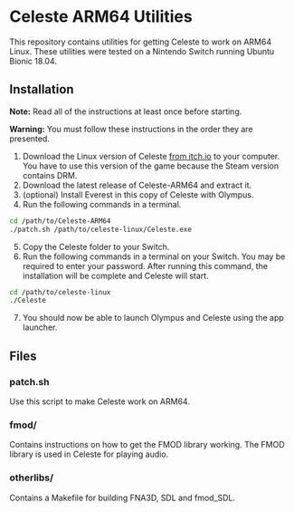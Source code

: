 # Celeste ARM64 Utilities

This repository contains utilities for getting Celeste to work on ARM64 Linux. These utilities were tested on a Nintendo Switch running Ubuntu Bionic 18.04.

## Installation

**Note:** Read all of the instructions at least once before starting.

**Warning:** You must follow these instructions in the order they are presented.

1. Download the Linux version of Celeste [from itch.io](https://mattmakesgames.itch.io/celeste) to your computer. You have to use this version of the game because the Steam version contains DRM.
2. Download the latest release of Celeste-ARM64 and extract it.
3. (optional) Install Everest in this copy of Celeste with Olympus.
4. Run the following commands in a terminal.
```bash
cd /path/to/Celeste-ARM64
./patch.sh /path/to/celeste-linux/Celeste.exe
```
5. Copy the Celeste folder to your Switch.
6. Run the following commands in a terminal on your Switch. You may be required to enter your password. After running this command, the installation will be complete and Celeste will start.
```bash
cd /path/to/celeste-linux
./Celeste
```
7. You should now be able to launch Olympus and Celeste using the app launcher.

## Files

### patch.sh

Use this script to make Celeste work on ARM64.

### fmod/

Contains instructions on how to get the FMOD library working. The FMOD library is used in Celeste for playing audio.

### otherlibs/

Contains a Makefile for building FNA3D, SDL and fmod_SDL.